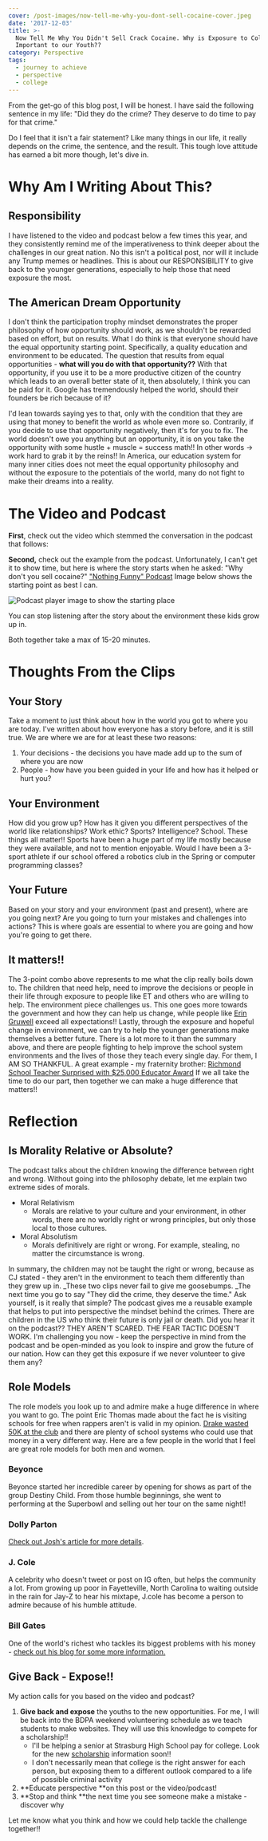 ```yaml
---
cover: /post-images/now-tell-me-why-you-dont-sell-cocaine-cover.jpeg
date: '2017-12-03'
title: >-
  Now Tell Me Why You Didn't Sell Crack Cocaine. Why is Exposure to College so
  Important to our Youth??
category: Perspective
tags:
  - journey to achieve
  - perspective
  - college
---
```

From the get-go of this blog post, I will be honest. I have said the following sentence in my life: "Did they do the crime? They deserve to do time to pay for that crime." 

Do I feel that it isn't a fair statement? Like many things in our life, it really depends on the crime, the sentence, and the result. This tough love attitude has earned a bit more though, let's dive in.

# Why Am I Writing About This?

## Responsibility

I have listened to the video and podcast below a few times this year, and they consistently remind me of the imperativeness to think deeper about the challenges in our great nation. No this isn't a political post, nor will it include any Trump memes or headlines. This is about our RESPONSIBILITY to give back to the younger generations, especially to help those that need exposure the most.

## The American Dream Opportunity

I don't think the participation trophy mindset demonstrates the proper philosophy of how opportunity should work, as we shouldn't be rewarded based on effort, but on results. What I do think is that everyone should have the equal opportunity starting point. Specifically, a quality education and environment to be educated. The question that results from equal opportunities - **what will you do with that opportunity??** With that opportunity, if you use it to be a more productive citizen of the country which leads to an overall better state of it, then absolutely, I think you can be paid for it. Google has tremendously helped the world, should their founders be rich because of it? 

I'd lean towards saying yes to that, only with the condition that they are using that money to benefit the world as whole even more so. Contrarily, if you decide to use that opportunity negatively, then it's for you to fix. The world doesn't owe you anything but an opportunity, it is on you take the opportunity with some hustle + muscle = success math!! In other words -> work hard to grab it by the reins!! In America, our education system for many inner cities does not meet the equal opportunity philosophy and without the exposure to the potentials of the world, many do not fight to make their dreams into a reality.

# The Video and Podcast

**First**, check out the video which stemmed the conversation in the podcast that follows: 

**Second,** check out the example from the podcast. Unfortunately, I can't get it to show time, but here is where the story starts when he asked: "Why don't you sell cocaine?" ["Nothing Funny" Podcast](https://etinspires.com/blog/Ep-13-Nothing-Funny-Decoded/42171) Image below shows the starting point as best I can. 

![Podcast player image to show the starting place](/post-images/et-cocaine-podcast-start-place.png)

You can stop listening after the story about the environment these kids grow up in.

Both together take a max of 15-20 minutes.

# Thoughts From the Clips

## Your Story

Take a moment to just think about how in the world you got to where you are today. I've written about how everyone has a story before, and it is still true. We are where we are for at least these two reasons:

1. Your decisions - the decisions you have made add up to the sum of where you are now
2. People - how have you been guided in your life and how has it helped or hurt you?

## Your Environment

How did you grow up? How has it given you different perspectives of the world like relationships? Work ethic? Sports? Intelligence? School. These things all matter!! Sports have been a huge part of my life mostly because they were available, and not to mention enjoyable. Would I have been a 3-sport athlete if our school offered a robotics club in the Spring or computer programming classes?

## Your Future

Based on your story and your environment (past and present), where are you going next? Are you going to turn your mistakes and challenges into actions? This is where goals are essential to where you are going and how you're going to get there.

## It matters!!

The 3-point combo above represents to me what the clip really boils down to. The children that need help, need to improve the decisions or people in their life through exposure to people like ET and others who are willing to help. The environment piece challenges us. This one goes more towards the government and how they can help us change, while people like [Erin Gruwell](http://www.imdb.com/title/tt0463998/) exceed all expectations!! Lastly, through the exposure and hopeful change in environment, we can try to help the younger generations make themselves a better future. There is a lot more to it than the summary above, and there are people fighting to help improve the school system environments and the lives of those they teach every single day. For them, I AM SO THANKFUL. A great example - my fraternity brother: [Richmond School Teacher Surprised with $25,000 Educator Award](http://www.richmond.com/news/local/education/richmond-middle-school-teacher-surprised-with-educator-award/article_eb9cfc23-6968-5589-b777-81fa79262384.html?utm_medium=social&utm_source=facebook&utm_campaign=user-share) If we all take the time to do our part, then together we can make a huge difference that matters!!

# Reflection

## Is Morality Relative or Absolute?

The podcast talks about the children knowing the difference between right and wrong. Without going into the philosophy debate, let me explain two extreme sides of morals.

* Moral Relativism
  * Morals are relative to your culture and your environment, in other words, there are no worldly right or wrong principles, but only those local to those cultures.
* Moral Absolutism
  * Morals definitively are right or wrong. For example, stealing, no matter the circumstance is wrong.

In summary, the children may not be taught the right or wrong, because as CJ stated - they aren't in the environment to teach them differently than they grew up in. _These two clips never fail to give me goosebumps. _The next time you go to say "They did the crime, they deserve the time." Ask yourself, is it really that simple? The podcast gives me a reusable example that helps to put into perspective the mindset behind the crimes. There are children in the US who think their future is only jail or death. Did you hear it on the podcast?? THEY AREN'T SCARED. THE FEAR TACTIC DOESN'T WORK. I'm challenging you now - keep the perspective in mind from the podcast and be open-minded as you look to inspire and grow the future of our nation. How can they get this exposure if we never volunteer to give them any?

## Role Models

The role models you look up to and admire make a huge difference in where you want to go. The point Eric Thomas made about the fact he is visiting schools for free when rappers aren't is valid in my opinion. [Drake wasted 50K at the club](https://dukeofdollars.com/using-wealth/drake-case-study/) and there are plenty of school systems who could use that money in a very different way. Here are a few people in the world that I feel are great role models for both men and women.

### Beyonce

Beyonce started her incredible career by opening for shows as part of the group Destiny Child. From those humble beginnings, she went to performing at the Superbowl and selling out her tour on the same night!!

### Dolly Parton

[Check out Josh's article for more details](https://www.joshuakennon.com/dolly-parton/).

### J. Cole

A celebrity who doesn't tweet or post on IG often, but helps the community a lot. From growing up poor in Fayetteville, North Carolina to waiting outside in the rain for Jay-Z to hear his mixtape, J.cole has become a person to admire because of his humble attitude.

### Bill Gates

One of the world's richest who tackles its biggest problems with his money - [check out his blog for some more information.](https://www.gatesnotes.com/)

## Give Back - Expose!!

My action calls for you based on the video and podcast?

1. **Give back and expose** the youths to the new opportunities. For me, I will be back into the BDPA weekend volunteering schedule as we teach students to make websites. They will use this knowledge to compete for a scholarship!!
   * I'll be helping a senior at Strasburg High School pay for college. Look for the new [scholarship](https://kalebmckelvey.xyz/journey-to-achieve/scholarship/) information soon!!
   * I don't necessarily mean that college is the right answer for each person, but exposing them to a different outlook compared to a life of possible criminal activity
2. **Educate perspective **on this post or the video/podcast!
3. **Stop and think **the next time you see someone make a mistake - discover why

Let me know what you think and how we could help tackle the challenge together!!
